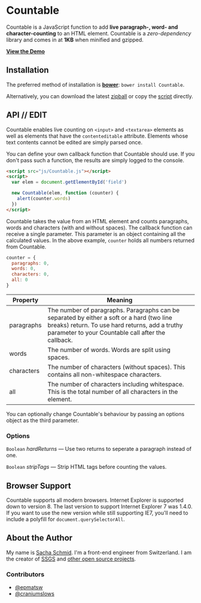 # Countable

Countable is a JavaScript function to add **live paragraph-, word- and character-counting** to an HTML element. Countable is a *zero-dependency* library and comes in at **1KB** when minified and gzipped.

**[View the Demo](http://radlikewhoa.github.io/Countable#demo)**

## Installation

The preferred method of installation is **[bower](https://github.com/bower/bower)**: `bower install Countable`.

Alternatively, you can download the latest [zipball](https://github.com/RadLikeWhoa/Countable/archive/master.zip) or copy the [script](https://raw.github.com/RadLikeWhoa/Countable/master/Countable.js) directly.

## API // EDIT

Countable enables live counting on `<input>` and `<textarea>` elements as well as elements that have the `contenteditable` attribute. Elements whose text contents cannot be edited are simply parsed once.

You can define your own callback function that Countable should use. If you don't pass such a function, the results are simply logged to the console.

```html
<script src="js/Countable.js"></script>
<script>
  var elem = document.getElementById('field')

  new Countable(elem, function (counter) {
    alert(counter.words)
  })
</script>
```

Countable takes the value from an HTML element and counts paragraphs, words and characters (with and without spaces). The callback function can receive a single parameter. This parameter is an object containing all the calculated values. In the above example, `counter` holds all numbers returned from Countable.

```javascript
counter = {
  paragraphs: 0,
  words: 0,
  characters: 0,
  all: 0
}
```

Property   | Meaning
---------- | --------------------------------------------------------------------------------------------
paragraphs | The number of paragraphs. Paragraphs can be separated by either a soft or a hard (two line breaks) return. To use hard returns, add a truthy parameter to your Countable call after the callback.
words      | The number of words. Words are split using spaces.
characters | The number of characters (without spaces). This contains all non-whitespace characters.
all        | The number of characters including whitespace. This is the total number of all characters in the element.

You can optionally change Countable's behaviour by passing an options object as the third parameter.

### Options

`Boolean` *hardReturns* — Use two returns to seperate a paragraph instead of one.

`Boolean` *stripTags* — Strip HTML tags before counting the values.

## Browser Support

Countable supports all modern browsers. Internet Explorer is supported down to version 8. The last version to support Internet Explorer 7 was 1.4.0. If you want to use the new version while still supporting IE7, you'll need to include a polyfill for `document.querySelectorAll`.

## About the Author

My name is [Sacha Schmid](https://twitter.com/sachaschmid). I'm a front-end engineer from Switzerland. I am the creator of [SSGS](http://github.com/RadLikeWhoa/SSGS) and [other open source projects](https://github.com/RadLikeWhoa).

### Contributors

* [@epmatsw](https://github.com/epmatsw)
* [@craniumslows](https://github.com/craniumslows)